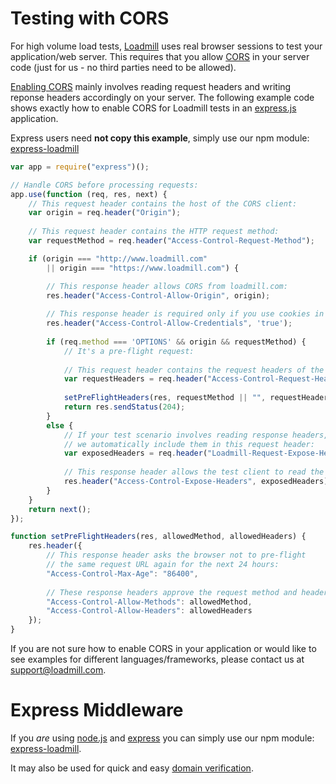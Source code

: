 # Testing with CORS

For high volume load tests, [Loadmill](https://www.loadmill.com) uses real browser sessions to test your application/web server. This requires that you allow [CORS](https://en.wikipedia.org/wiki/Cross-origin_resource_sharing) in your server code \(just for us - no third parties need to be allowed\).

[Enabling CORS](https://enable-cors.org/server.html) mainly involves reading request headers and writing reponse headers accordingly on your server. The following example code shows exactly how to enable CORS for Loadmill tests in an [express.js](http://expressjs.com) application.

Express users need **not copy this example**, simply use our npm module: [express-loadmill](https://www.npmjs.com/package/express-loadmill) 

```js
var app = require("express")();

// Handle CORS before processing requests:
app.use(function (req, res, next) {
    // This request header contains the host of the CORS client:
    var origin = req.header("Origin");
    
    // This request header contains the HTTP request method: 
    var requestMethod = req.header("Access-Control-Request-Method");

    if (origin === "http://www.loadmill.com"
        || origin === "https://www.loadmill.com") {

        // This response header allows CORS from loadmill.com:
        res.header("Access-Control-Allow-Origin", origin);
        
        // This response header is required only if you use cookies in your tests:
        res.header("Access-Control-Allow-Credentials", 'true');
        
        if (req.method === 'OPTIONS' && origin && requestMethod) {
            // It's a pre-flight request:
            
            // This request header contains the request headers of the pre-flighted request:
            var requestHeaders = req.header("Access-Control-Request-Headers");
            
            setPreFlightHeaders(res, requestMethod || "", requestHeaders || "");
            return res.sendStatus(204);
        }
        else {
            // If your test scenario involves reading response headers, 
            // we automatically include them in this request header:
            var exposedHeaders = req.header("Loadmill-Request-Expose-Headers") || "";
            
            // This response header allows the test client to read the desired headers from the response:
            res.header("Access-Control-Expose-Headers", exposedHeaders);
        }
    }
    return next();
});

function setPreFlightHeaders(res, allowedMethod, allowedHeaders) {
    res.header({
        // This response header asks the browser not to pre-flight 
        // the same request URL again for the next 24 hours:
        "Access-Control-Max-Age": "86400",
        
        // These response headers approve the request method and headers specified:
        "Access-Control-Allow-Methods": allowedMethod,
        "Access-Control-Allow-Headers": allowedHeaders
    });
}
```

If you are not sure how to enable CORS in your application or would like to see examples for different languages/frameworks, please contact us at [support@loadmill.com](mailto:support@loadmill.com).

# Express Middleware

If you _are_ using [node.js](https://nodejs.org) and [express](https://expressjs.com) you can simply use our npm module: [express-loadmill](https://www.npmjs.com/package/express-loadmill).

It may also be used for quick and easy [domain verification](domain-verification.html).

